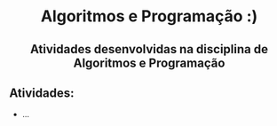<h1 align="center">Algoritmos e Programação :)</h1>
<h2 align="center">Atividades desenvolvidas na disciplina de Algoritmos e Programação</h2>

## Atividades:
- ...
